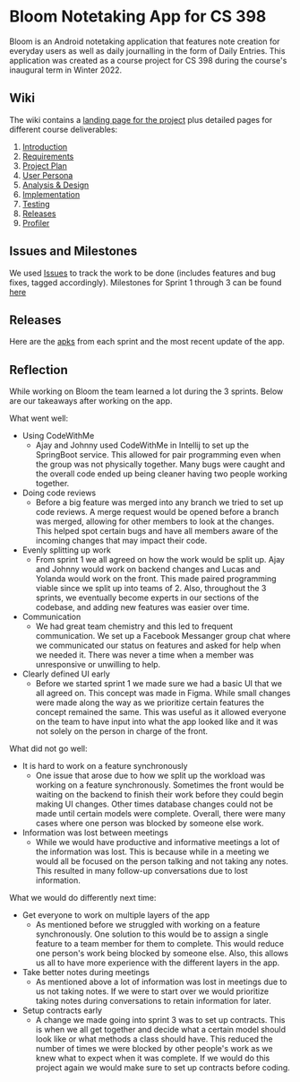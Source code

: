 # Bloom Notetaking App for CS 398
Bloom is an Android notetaking application that features note creation for everyday users as well as daily journalling in the form of Daily Entries. This application was created as a course project for CS 398 during the course's inaugural term in Winter 2022.

## Wiki
The wiki contains a [landing page for the project](https://github.com/johnnyleung10/Bloom-Notetaking-App/wiki) plus detailed pages for different course deliverables:

1. [Introduction](/johnnyleung10/Bloom-Notetaking-App/wiki/Introduction)
1. [Requirements](/johnnyleung10/Bloom-Notetaking-App/wiki/Requirements)
1. [Project Plan](/johnnyleung10/Bloom-Notetaking-App/wiki/Project-Plan)
1. [User Persona](//johnnyleung10/Bloom-Notetaking-App/wiki/User-Persona)
1. [Analysis & Design](/johnnyleung10/Bloom-Notetaking-App/wiki/Analysis-&-Design)
1. [Implementation](/johnnyleung10/Bloom-Notetaking-App/wiki/Implementation)
1. [Testing](/johnnyleung10/Bloom-Notetaking-App/wiki/Testing)
1. [Releases](/johnnyleung10/Bloom-Notetaking-App/wiki/Releases)
1. [Profiler](/johnnyleung10/Bloom-Notetaking-App/wiki/Profiler)

## Issues and Milestones
We used [Issues](https://git.uwaterloo.ca/a388shar/cs398-project/-/issues) to track the work to be done (includes features and bug fixes, tagged accordingly). Milestones for Sprint 1 through 3 can be found [here](https://git.uwaterloo.ca/a388shar/cs398-project/-/milestones)

## Releases
Here are the [apks](/johnnyleung10/Bloom-Notetaking-App/wiki/Releases) from each sprint and the most recent update of the app.

## Reflection
While working on Bloom the team learned a lot during the 3 sprints. Below are our takeaways after working on the app.

What went well:
* Using CodeWithMe
    * Ajay and Johnny used CodeWithMe in Intellij to set up the SpringBoot service. This allowed for pair programming even when the group was not physically together. Many bugs were caught and the overall code ended up being cleaner having two people working together.
* Doing code reviews
    * Before a big feature was merged into any branch we tried to set up code reviews. A merge request would be opened before a branch was merged, allowing for other members to look at the changes. This helped spot certain bugs and have all members aware of the incoming changes that may impact their code.
* Evenly splitting up work
    * From sprint 1 we all agreed on how the work would be split up. Ajay and Johnny would work on backend changes and Lucas and Yolanda would work on the front. This made paired programming viable since we split up into teams of 2. Also, throughout the 3 sprints, we eventually become experts in our sections of the codebase, and adding new features was easier over time.
* Communication
    * We had great team chemistry and this led to frequent communication. We set up a Facebook Messanger group chat where we communicated our status on features and asked for help when we needed it. There was never a time when a member was unresponsive or unwilling to help. 
* Clearly defined UI early
    * Before we started sprint 1 we made sure we had a basic UI that we all agreed on. This concept was made in Figma. While small changes were made along the way as we prioritize certain features the concept remained the same. This was useful as it allowed everyone on the team to have input into what the app looked like and it was not solely on the person in charge of the front.

What did not go well:
* It is hard to work on a feature synchronously
    * One issue that arose due to how we split up the workload was working on a feature synchronously. Sometimes the front would be waiting on the backend to finish their work before they could begin making UI changes. Other times database changes could not be made until certain models were complete. Overall, there were many cases where one person was blocked by someone else work.
* Information was lost between meetings
    * While we would have productive and informative meetings a lot of the information was lost. This is because while in a meeting we would all be focused on the person talking and not taking any notes. This resulted in many follow-up conversations due to lost information.

What we would do differently next time:
* Get everyone to work on multiple layers of the app
    * As mentioned before we struggled with working on a feature synchronously. One solution to this would be to assign a single feature to a team member for them to complete. This would reduce one person's work being blocked by someone else. Also, this allows us all to have more experience with the different layers in the app.
* Take better notes during meetings
    * As mentioned above a lot of information was lost in meetings due to us not taking notes. If we were to start over we would prioritize taking notes during conversations to retain information for later.
* Setup contracts early
    * A change we made going into sprint 3 was to set up contracts. This is when we all get together and decide what a certain model should look like or what methods a class should have. This reduced the number of times we were blocked by other people's work as we knew what to expect when it was complete. If we would do this project again we would make sure to set up contracts before coding.
